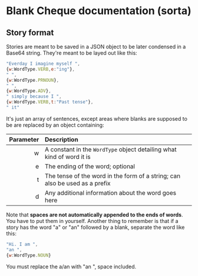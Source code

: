 # Blank Cheque documentation (sorta)
## Story format
Stories are meant to be saved in a JSON object to be later condensed in a Base64 string. They're meant to be layed out like this:
```js
"Everday I imagine myself ",
{w:WordType.VERB,e:"ing"},
" ",
{w:WordType.PRNOUN},
" ",
{w:WordType.ADV},
" simply because I ",
{w:WordType.VERB,t:"Past tense"},
" it"
```
It's just an array of sentences, except areas where blanks are supposed to be are replaced by an object containing:

| Parameter | Description                                                                 |
|----------:|:----------------------------------------------------------------------------|
|w          | A constant in the `WordType` object detailing what kind of word it is       |
|e          | The ending of the word; optional                                            |
|t          | The tense of the word in the form of a string; can also be used as a prefix |
|d          | Any additional information about the word goes here                         |

Note that **spaces are not automatically appended to the ends of words**. You have to put them in yourself. Another thing to remember is that if a story has the word "a" or "an" followed by a blank, separate the word like this:
```js
"Hi. I am ",
"an ",
{w:WordType.NOUN}
```
You must replace the a/an with "an ", space included.

